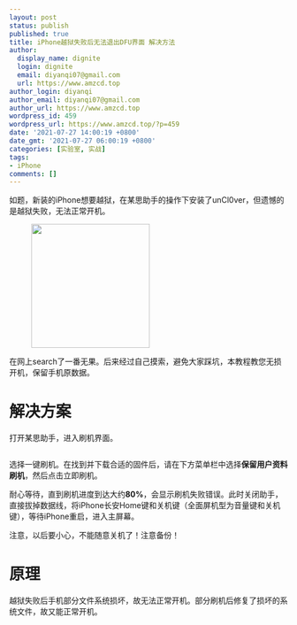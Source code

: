 ```yaml
---
layout: post
status: publish
published: true
title: iPhone越狱失败后无法退出DFU界面 解决方法
author:
  display_name: dignite
  login: dignite
  email: diyanqi07@gmail.com
  url: https://www.amzcd.top
author_login: diyanqi
author_email: diyanqi07@gmail.com
author_url: https://www.amzcd.top
wordpress_id: 459
wordpress_url: https://www.amzcd.top/?p=459
date: '2021-07-27 14:00:19 +0800'
date_gmt: '2021-07-27 06:00:19 +0800'
categories: [实验室, 实战]
tags:
- iPhone
comments: []
---
```




  <p>
   <!-- wp:paragraph --></p>
  <p>如题，新装的iPhone想要越狱，在某思助手的操作下安装了unCl0ver，但遗憾的是越狱失败，无法正常开机。</p>
  <p>
   <!-- /wp:paragraph --></p>
  <p>
   <!-- wp:image {"align":"center","id":467,"width":214,"height":224,"sizeSlug":"full","linkDestination":"none"} --></p>
  <div class="wp-block-image">
   <figure class="aligncenter size-full is-resized">
    <img src="https://www.amzcd.top/wp-content/uploads/2021/07/image.jpeg" alt="" class="wp-image-467" width="214" height="224" />
   </figure>
  </div>
  <p>
   <!-- /wp:image --></p>
  <p>
   <!-- wp:paragraph --></p>
  <p>在网上search了一番无果。后来经过自己摸索，避免大家踩坑，本教程教您无损开机，保留手机原数据。</p>
  <p>
   <!-- /wp:paragraph --></p>
  <p>
   <!-- wp:heading {"level":1} --></p>
  <h1>解决方案</h1>
  <p>
   <!-- /wp:heading --></p>
  <p>
   <!-- wp:paragraph --></p>
  <p>打开某思助手，进入刷机界面。</p>
  <p>
   <!-- /wp:paragraph --></p>
  <p>
   <!-- wp:image {"id":468,"sizeSlug":"large","linkDestination":"none"} --></p>
  <figure class="wp-block-image size-large">
   <img src="https://www.amzcd.top/wp-content/uploads/2021/07/image-5-1024x754.png" alt="" class="wp-image-468" />
  </figure>
  <p>
   <!-- /wp:image --></p>
  <p>
   <!-- wp:paragraph --></p>
  <p>选择一键刷机。在找到并下载合适的固件后，请在下方菜单栏中选择<strong>保留用户资料刷机</strong>，然后点击立即刷机。</p>
  <p>
   <!-- /wp:paragraph --></p>
  <p>
   <!-- wp:paragraph --></p>
  <p>耐心等待，直到刷机进度到达大约<strong>80%</strong>，会显示刷机失败错误。此时关闭助手，直接拔掉数据线，将iPhone长安Home键和关机键（全面屏机型为音量键和关机键），等待iPhone重启，进入主屏幕。</p>
  <p>
   <!-- /wp:paragraph --></p>
  <p>
   <!-- wp:paragraph --></p>
  <p>注意，以后要小心，不能随意关机了！注意备份！</p>
  <p>
   <!-- /wp:paragraph --></p>
  <p>
   <!-- wp:heading {"level":1} --></p>
  <h1>原理</h1>
  <p>
   <!-- /wp:heading --></p>
  <p>
   <!-- wp:paragraph --></p>
  <p>越狱失败后手机部分文件系统损坏，故无法正常开机。部分刷机后修复了损坏的系统文件，故又能正常开机。</p>
  <p>
   <!-- /wp:paragraph --></p>


